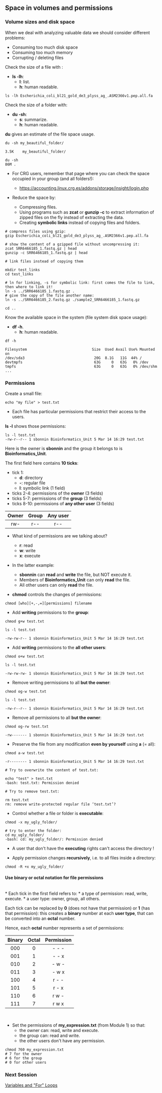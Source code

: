 <h2>Space in volumes and permissions</h2>

<h3>Volume sizes and disk space</h3>

When we deal with analyzing valuable data we should consider different problems:
* Consuming too much disk space
* Consuming too much memory
* Corrupting / deleting files

Check the size of a file with :
* **ls -lh**: 
	* **l**: list.
	* **h**: human readable.

```{bash}
ls -lh Escherichia_coli_bl21_gold_de3_plyss_ag_.ASM2366v1.pep.all.fa 
```

Check the size of a folder with:
* **du -sh**: 
	* **s**: summarize.
	* **h**: human readable.

**du** gives an estimate of the file space usage.

```{bash}
du -sh my_beautiful_folder/

3.5K	my_beautiful_folder/

du -sh 
86M	.
```

* For CRG users, remember that page where you can check the space occupied in your group (and all folders!):
  + https://accounting.linux.crg.es/addons/storage/insight/login.php

* Reduce the space by:
  + Compressing files.
  + Using programs such as **zcat** or **gunzip -c** to extract information of zipped files on the fly instead of extracting the data.
  + Creating **symbolic links** instead of copying files and folders.

```{bash}
# compress files using gzip:
gzip Escherichia_coli_bl21_gold_de3_plyss_ag_.ASM2366v1.pep.all.fa

# show the content of a gzipped file without uncompressing it:
zcat SRR6466185_1.fastq.gz | head
gunzip -c SRR6466185_1.fastq.gz | head

# link files instead of copying them

mkdir test_links
cd test_links

# ln for linking, -s for symbolic link: first comes the file to link, then where to link it!
ln -s ../SRR6466185_1.fastq.gz .
# give the copy of the file another name:
ln -s ../SRR6466185_2.fastq.gz ./sample2_SRR6466185_1.fastq.gz

cd ..
```

Know the available space in the system (file system disk space usage):
* **df -h**. 
	* **h**: human readable.

```{bash}
df -h

Filesystem                              Size  Used Avail Use% Mounted on
/dev/sda3                                20G  8.1G   11G  44% /
devtmpfs                                 63G     0   63G   0% /dev
tmpfs                                    63G     0   63G   0% /dev/shm
...
```

<h3>Permissions</h3>

Create a small file:

```{bash}
echo "my file" > test.txt
```

* Each file has particular permissions that restrict their access to the users. <br>

**ls -l** shows those permissions:

```{bash}
ls -l test.txt
-rw-r--r-- 1 sbonnin Bioinformatics_Unit 5 Mar 14 16:29 test.txt
```
Here is the owner is **sbonnin** and the group it belongs to is **Bioinformatics_Unit**.<br>

The first field here contains **10 ticks**:

* tick 1: 
	* **d**: directory
	* **-**: regular file
	* **l**: symbolic link (1 field) 
* ticks 2-4: permissions of the **owner** (3 fields)
* ticks 5-7: permissions of the **group** (3 fields)
* ticks 8-10: permissions of **any other user** (3 fields)

|Owner|Group|Any user|
| :---:  | :---:  | :---:  |
| rw- | r-- | r-- |

* What kind of permissions are we talking about?
	* **r**: read
	* **w**: write
	* **x**: execute

* In the latter example:
  + **sbonnin** can **read** and **write** the file, but NOT execute it.
  + Members of **Bioinformatics_Unit** can only **read** the file.
  + All other users can only **read** the file.

* **chmod** controls the changes of permissions:

```
chmod [who][+,-,=][permissions] filename
```

* Add **writing** permissions to the **group**:

```{bash}
chmod g+w test.txt

ls -l test.txt

-rw-rw-r-- 1 sbonnin Bioinformatics_Unit 5 Mar 14 16:29 test.txt
```

* Add **writing** permissions to the **all other users**:

```{bash}
chmod o+w test.txt 

ls -l test.txt

-rw-rw-rw- 1 sbonnin Bioinformatics_Unit 5 Mar 14 16:29 test.txt
```

* Remove writing permissions to all **but the owner**:

```{bash}
chmod og-w test.txt 

ls -l test.txt

-rw-r--r-- 1 sbonnin Bioinformatics_Unit 5 Mar 14 16:29 test.txt
```

* Remove all permissions to all **but the owner**:

```{bash}
chmod og-rw test.txt

-rw------- 1 sbonnin Bioinformatics_Unit 5 Mar 14 16:29 test.txt
```

* Preserve the file from any modification **even by yourself** using **a** (= all):

```{bash}
chmod a-w test.txt 

-r-------- 1 sbonnin Bioinformatics_Unit 5 Mar 14 16:29 test.txt

# Try to overwrite the content of test.txt:

echo "test" > test.txt
-bash: test.txt: Permission denied

# Try to remove test.txt:

rm test.txt
rm: remove write-protected regular file ‘test.txt’?
```

* Control whether a file or folder is **executable**:

```{bash}
chmod -x my_ugly_folder/

# try to enter the folder:
cd my_ugly_folder/
-bash: cd: my_ugly_folder/: Permission denied
```

* A user that don't have the **executing** rights can't access the directory !

* Apply permission changes **recursively**, i.e. to all files inside a directory:

```{bash}
chmod -R +x my_ugly_folder/
```

<h4>Use binary or octal notation for file permissions</h4>

<br>
* Each tick in the first field refers to:
	* a type of permission: read, write, execute.
	* a user type: owner, group, all others.

Each tick can be replaced by **0** (does not have that permission) or **1** (has that permission): this creates a **binary** number at each **user type**, that can be converted into an **octal** number.<br>

Hence, each **octal** number represents a set of permissions:

| Binary | Octal | Permission |
| :----: | :----: | :----: |
| 000 |	0 | - - - |
| 001 |	1 | - - x |
| 010 |	2 | - w - |
| 011 |	3 | - w x |
| 100 |	4 | r - - |
| 101 |	5 | r - x |
| 110 |	6 | r w - |
| 111 |	7 | r w x |

<br>

* Set the permissions of **my_expression.txt** (from Module 1) so that:
  + the owner can: read, write and execute.
  + the group can: read and write.
  + the other users don't have any permission.

```{bash}
chmod 760 my_expression.txt
# 7 for the owner
# 6 for the group
# 0 for other users
```


<h3>Next Session</h3>

[Variables and "For" Loops](https://biocorecrg.github.io/advanced_linux_2019/var_for)

